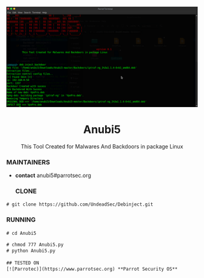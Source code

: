 <p align="center">
  <img src="https://github.com/anubi5egypt/Anubi5-master/blob/master/anubi5.png" />
</p>

  <h1 align="center">Anubi5</h1>
<p align="center">
  This Tool Created for Malwares And Backdoors in package Linux
</p>
  
  ### MAINTAINERS
* **contact**
anubi5#parrotsec.org
  ### CLONE
```
# git clone https://github.com/UndeadSec/Debinject.git
```
### RUNNING
```
# cd Anubi5
```
```
# chmod 777 Anubi5.py
# python Anubi5.py

## TESTED ON
[![Parrotec)](https://www.parrotsec.org) **Parrot Security OS**
